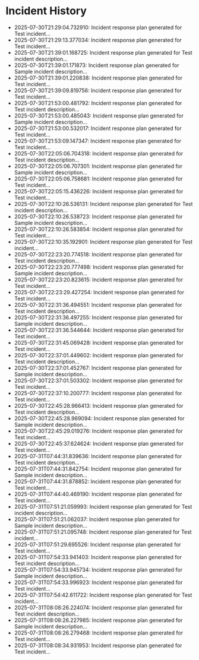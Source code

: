 # Incident History

- 2025-07-30T21:29:04.732910: Incident response plan generated for Test incident...
- 2025-07-30T21:29:13.377034: Incident response plan generated for Test incident...
- 2025-07-30T21:39:01.168725: Incident response plan generated for Test incident description...
- 2025-07-30T21:39:01.171873: Incident response plan generated for Sample incident description...
- 2025-07-30T21:39:01.220838: Incident response plan generated for Test incident...
- 2025-07-30T21:39:09.819756: Incident response plan generated for Test incident...
- 2025-07-30T21:53:00.481792: Incident response plan generated for Test incident description...
- 2025-07-30T21:53:00.485043: Incident response plan generated for Sample incident description...
- 2025-07-30T21:53:00.532017: Incident response plan generated for Test incident...
- 2025-07-30T21:53:09.147347: Incident response plan generated for Test incident...
- 2025-07-30T22:05:06.704318: Incident response plan generated for Test incident description...
- 2025-07-30T22:05:06.707301: Incident response plan generated for Sample incident description...
- 2025-07-30T22:05:06.758681: Incident response plan generated for Test incident...
- 2025-07-30T22:05:15.436226: Incident response plan generated for Test incident...
- 2025-07-30T22:10:26.536131: Incident response plan generated for Test incident description...
- 2025-07-30T22:10:26.538723: Incident response plan generated for Sample incident description...
- 2025-07-30T22:10:26.583854: Incident response plan generated for Test incident...
- 2025-07-30T22:10:35.192901: Incident response plan generated for Test incident...
- 2025-07-30T22:23:20.774518: Incident response plan generated for Test incident description...
- 2025-07-30T22:23:20.777498: Incident response plan generated for Sample incident description...
- 2025-07-30T22:23:20.823615: Incident response plan generated for Test incident...
- 2025-07-30T22:23:29.427254: Incident response plan generated for Test incident...
- 2025-07-30T22:31:36.494551: Incident response plan generated for Test incident description...
- 2025-07-30T22:31:36.497255: Incident response plan generated for Sample incident description...
- 2025-07-30T22:31:36.544644: Incident response plan generated for Test incident...
- 2025-07-30T22:31:45.069428: Incident response plan generated for Test incident...
- 2025-07-30T22:37:01.449602: Incident response plan generated for Test incident description...
- 2025-07-30T22:37:01.452767: Incident response plan generated for Sample incident description...
- 2025-07-30T22:37:01.503302: Incident response plan generated for Test incident...
- 2025-07-30T22:37:10.200777: Incident response plan generated for Test incident...
- 2025-07-30T22:45:28.966413: Incident response plan generated for Test incident description...
- 2025-07-30T22:45:28.969094: Incident response plan generated for Sample incident description...
- 2025-07-30T22:45:29.019276: Incident response plan generated for Test incident...
- 2025-07-30T22:45:37.624624: Incident response plan generated for Test incident...
- 2025-07-31T07:44:31.839636: Incident response plan generated for Test incident description...
- 2025-07-31T07:44:31.842754: Incident response plan generated for Sample incident description...
- 2025-07-31T07:44:31.878852: Incident response plan generated for Test incident...
- 2025-07-31T07:44:40.469190: Incident response plan generated for Test incident...
- 2025-07-31T07:51:21.059993: Incident response plan generated for Test incident description...
- 2025-07-31T07:51:21.062037: Incident response plan generated for Sample incident description...
- 2025-07-31T07:51:21.095748: Incident response plan generated for Test incident...
- 2025-07-31T07:51:29.695526: Incident response plan generated for Test incident...
- 2025-07-31T07:54:33.941403: Incident response plan generated for Test incident description...
- 2025-07-31T07:54:33.945734: Incident response plan generated for Sample incident description...
- 2025-07-31T07:54:33.996923: Incident response plan generated for Test incident...
- 2025-07-31T07:54:42.611722: Incident response plan generated for Test incident...
- 2025-07-31T08:08:26.224074: Incident response plan generated for Test incident description...
- 2025-07-31T08:08:26.227985: Incident response plan generated for Sample incident description...
- 2025-07-31T08:08:26.279468: Incident response plan generated for Test incident...
- 2025-07-31T08:08:34.931953: Incident response plan generated for Test incident...
